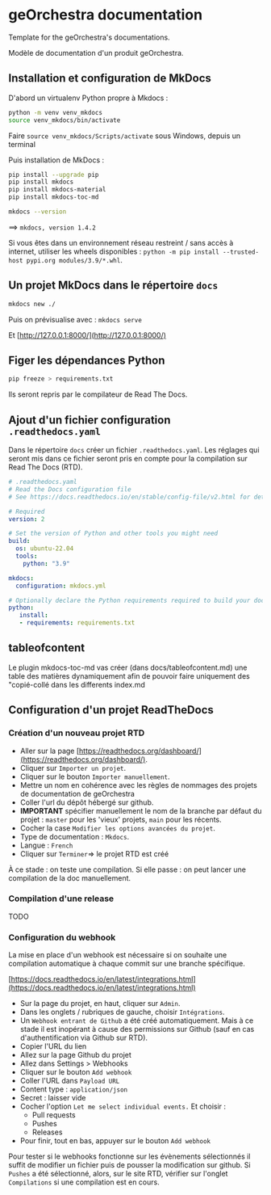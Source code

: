 # geOrchestra documentation

Template for the geOrchestra's documentations.

Modèle de documentation d'un produit geOrchestra.



## Installation et configuration de MkDocs

D'abord un virtualenv Python propre à Mkdocs :

```bash
python -m venv venv_mkdocs
source venv_mkdocs/bin/activate
```

Faire `source venv_mkdocs/Scripts/activate` sous Windows, depuis un terminal


Puis installation de MkDocs :

```bash
pip install --upgrade pip
pip install mkdocs
pip install mkdocs-material
pip install mkdocs-toc-md 

mkdocs --version
```

==> `mkdocs, version 1.4.2`


Si vous êtes dans un environnement réseau restreint / sans accès à internet, utiliser les wheels disponibles : `python -m pip install --trusted-host pypi.org modules/3.9/*.whl`.


## Un projet MkDocs dans le répertoire `docs`

```bash
mkdocs new ./
```

Puis on prévisualise avec : `mkdocs serve`

Et [http://127.0.0.1:8000/](http://127.0.0.1:8000/)

## Figer les dépendances Python

```bash
pip freeze > requirements.txt
```

Ils seront repris par le compilateur de Read The Docs.


## Ajout d'un fichier configuration `.readthedocs.yaml`

Dans le répertoire `docs` créer un fichier `.readthedocs.yaml`. Les réglages qui seront mis dans ce fichier seront pris en compte pour la compilation sur Read The Docs (RTD).

```yaml
# .readthedocs.yaml
# Read the Docs configuration file
# See https://docs.readthedocs.io/en/stable/config-file/v2.html for details

# Required
version: 2

# Set the version of Python and other tools you might need
build:
  os: ubuntu-22.04
  tools:
    python: "3.9"

mkdocs:
  configuration: mkdocs.yml

# Optionally declare the Python requirements required to build your docs
python:
   install:
   - requirements: requirements.txt
```

## tableofcontent

Le plugin mkdocs-toc-md vas créer (dans docs/tableofcontent.md) une table des matières dynamiquement afin de pouvoir faire uniquement des "copié-collé dans les differents index.md


## Configuration d'un projet ReadTheDocs

### Création d'un nouveau projet RTD

* Aller sur la page [https://readthedocs.org/dashboard/](https://readthedocs.org/dashboard/).
* Cliquer sur `Importer un projet`.
* Cliquer sur le bouton `Importer manuellement`.
* Mettre un nom en cohérence avec les règles de nommages des projets de documentation de geOrchestra
* Coller l'url du dépôt hébergé sur github.
* **IMPORTANT** spécifier manuellement le nom de la branche par défaut du projet : `master` pour les 'vieux' projets, `main` pour les récents.
* Cocher la case `Modifier les options avancées du projet`.
* Type de documentation : `Mkdocs`.
* Langue : `French`
* Cliquer sur `Terminer`=> le projet RTD est créé

À ce stade : on teste une compilation.
Si elle passe : on peut lancer une compilation de la doc manuellement.


### Compilation d'une release

TODO


### Configuration du webhook

La mise en place d'un webhook est nécessaire si on souhaite une compilation automatique à chaque commit sur une branche spécifique.


[https://docs.readthedocs.io/en/latest/integrations.html](https://docs.readthedocs.io/en/latest/integrations.html)

* Sur la page du projet, en haut, cliquer sur `Admin`.
* Dans les onglets / rubriques de gauche, choisir `Intégrations`.
* Un `Webhook entrant de Github` a été créé automatiquement. Mais à ce stade il est inopérant à cause des permissions sur Github (sauf en cas d'authentification via Github sur RTD).
* Copier l'URL du lien
* Allez sur la page Github du projet
* Allez dans Settings > Webhooks
* Cliquer sur le bouton `Add webhook`
* Coller l'URL dans `Payload URL`
* Content type : `application/json`
* Secret : laisser vide
* Cocher l'option `Let me select individual events.` Et choisir :
  * Pull requests
  * Pushes
  * Releases
* Pour finir, tout en bas, appuyer sur le bouton `Add webhook`

Pour tester si le webhooks fonctionne sur les évènements sélectionnés il suffit de modifier un fichier puis de pousser la modification sur github. Si `Pushes` a été sélectionné, alors, sur le site RTD, vérifier sur l'onglet `Compilations` si une compilation est en cours.


